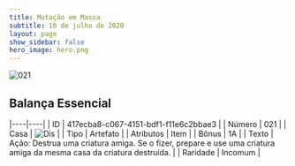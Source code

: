 ```yaml
---
title: Mutação em Massa
subtitle: 10 de julho de 2020
layout: page
show_sidebar: false
hero_image: hero.png
---
```


![021](https://cdn.keyforgegame.com/media/card_front/pt/479_021_8QVHW9797XP4_pt.png)

## Balança Essencial

|----|----|
| ID | 417ecba8-c067-4151-bdf1-f11e6c2bbae3 |
| Número | 021 |
| Casa | ![Dis](https://archonarcana.com/images/thumb/e/e8/Dis.png/22px-Dis.png "Dis") |
| Tipo | Artefato |
| Atributos | Item |
| Bônus | 1A |
| Texto | Ação: Destrua uma criatura amiga. Se o fizer, prepare e use uma criatura amiga da mesma casa da criatura destruída. |
| Raridade | Incomum |
